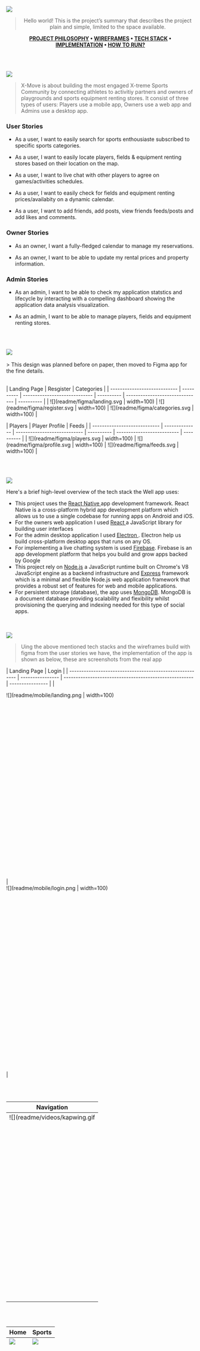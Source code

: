 <img src="./readme/title1.svg"/>

<div align="center">

> Hello world! This is the project’s summary that describes the project plain and simple, limited to the space available.

**[PROJECT PHILOSOPHY](#philosophy) • [WIREFRAMES](#wireframes) • [TECH STACK](#stack) • [IMPLEMENTATION](#implementation) • [HOW TO RUN?](#run)**

</div>

<br><br>

<img id="philosophy" src="./readme/title2.svg"/>

> X-Move is about building the most engaged X-treme Sports Community by connecting athletes to activitiy partners and owners of playgrounds and sports equipment renting stores. It consist of three types of users: Players use a mobile app, Owners use a web app and Admins use a desktop app.

### User Stories

- As a user, I want to easily search for sports enthousiaste subscribed to specific sports categories.

- As a user, I want to easily locate players, fields & equipment renting stores based on their location on the map.

- As a user, I want to live chat with other players to agree on games/activities schedules.

- As a user, I want to easily check for fields and equipment renting prices/availabity on a dynamic calendar.

- As a user, I want to add friends, add posts, view friends feeds/posts and add likes and comments.

### Owner Stories

- As an owner, I want a fully-fledged calendar to manage my reservations.

- As an owner, I want to be able to update my rental prices and property information.

### Admin Stories

- As an admin, I want to be able to check my application statstics and lifecycle by interacting with a compelling dashboard showing the application data analysis visualization.

- As an admin, I want to be able to manage players, fields and equipment renting stores.

<br><br>

<img id="wireframes" src="./readme/title3.svg"/>
<br><br>
> This design was planned before on paper, then moved to Figma app for the fine details.
<br><br>

| Landing Page                 | Resgister  | Categories                    |
| ---------------------------- | ---------- | ----------------------------- | ---------- | ------------------------------- | ---------- |
| ![](readme/figma/landing.svg | width=100) | ![](readme/figma/register.svg | width=100) | ![](readme/figma/categories.svg | width=100) |

| Players                      | Player Profile | Feeds                        |
| ---------------------------- | -------------- | ---------------------------- | ---------- | -------------------------- | ---------- |
| ![](readme/figma/players.svg | width=100)     | ![](readme/figma/profile.svg | width=100) | ![](readme/figma/feeds.svg | width=100) |

<br><br>

<img id="stack" src="./readme/title4.svg"/>

Here's a brief high-level overview of the tech stack the Well app uses:

- This project uses the [React Native ](https://reactnative.dev/)app development framework. React Native is a cross-platform hybrid app development platform which allows us to use a single codebase for running apps on Android and iOS.
- For the owners web application I used [React ](https://reactnative.dev/)a JavaScript library for building user interfaces
- For the admin desktop application I used [Electron ](https://www.electronjs.org/). Electron help us build cross-platform desktop apps that runs on any OS.
- For implementing a live chatting system is used [Firebase](https://firebase.google.com/). Firebase is an app development platform that helps you build and grow apps backed by Google
- This project rely on [Node.js](https://nodejs.org/) a JavaScript runtime built on Chrome's V8 JavaScript engine as a backend infrastructure and [Express](https://expressjs.com/) framework which is a minimal and flexible Node.js web application framework that provides a robust set of features for web and mobile applications.
- For persistent storage (database), the app uses [MongoDB](https://www.mongodb.com/). MongoDB is a document database providing scalability and flexibility whilst provisioning the querying and indexing needed for this type of social apps.

<br><br>
<img id="implementation" src="./readme/title5.svg"/>

> Uing the above mentioned tech stacks and the wireframes build with figma from the user stories we have, the implementation of the app is shown as below, these are screenshots from the real app

| Landing Page                                             | Login            |
| -------------------------------------------------------- | ---------------- | ------------------------------------------------------ | ---------------- |
| <div style="height: 500px">![](readme/mobile/landing.png | width=100)</div> | <div style="height: 500px">![](readme/mobile/login.png | width=100)</div> |

<br><br>

| Navigation  
| ------------------------------
| <div style="height: 500px">![](readme/videos/kapwing.gif | width=100)</div>

<br><br>

| Home                                                          | Sports                                                         |
| ------------------------------------------------------------- | -------------------------------------------------------------- |
| <div style="height: 500px">![](readme/mobile/home1.png)</div> | <div style="height: 500px">![](readme/mobile/Sports.png)</div> |

<br><br>

| Players                                                         | Player Profile                                                        |
| --------------------------------------------------------------- | --------------------------------------------------------------------- |
| <div style="height: 500px">![](readme/mobile/Players.png)</div> | <div style="height: 500px">![](readme/mobile/playerprofile.png)</div> |

<br><br>
<br><br>

| Map                                                         | Fields                                                         |
| ----------------------------------------------------------- | -------------------------------------------------------------- |
| <div style="height: 500px">![](readme/mobile/map.png)</div> | <div style="height: 500px">![](readme/mobile/fields.png)</div> |

<br><br>

| Equipment                                                         | Calendar                                                         |
| ----------------------------------------------------------------- | ---------------------------------------------------------------- |
| <div style="height: 500px">![](readme/mobile/equipment.png)</div> | <div style="height: 500px">![](readme/mobile/calendar.png)</div> |

<br><br>

| Chats                                                         | Profile                                                         |
| ------------------------------------------------------------- | --------------------------------------------------------------- |
| <div style="height: 500px">![](readme/mobile/chats.png)</div> | <div style="height: 500px">![](readme/mobile/profile.png)</div> |

<br><br>

| Friends                                                         | Navigation                                                     |
| --------------------------------------------------------------- | -------------------------------------------------------------- |
| <div style="height: 500px">![](readme/mobile/friends.png)</div> | <div style="height: 500px">![](readme/mobile/Drawer.png)</div> |

<br><br>

| Favorite Sports                                                   | Favorite Sports                                                   |
| ----------------------------------------------------------------- | ----------------------------------------------------------------- |
| <div style="height: 500px">![](readme/mobile/Favorite2.png)</div> | <div style="height: 500px">![](readme/mobile/Favorite1.png)</div> |

<br><br>

| Feeds                                                            | Posts                                                         |
| ---------------------------------------------------------------- | ------------------------------------------------------------- |
| <div style="height: 500px">![](readme/mobile/bestshot.png)</div> | <div style="height: 500px">![](readme/mobile/feeds.png)</div> |

<br><br>
<img id="run" src="./readme/title6.svg"/>

> This is an example of how you may give instructions on setting up your project locally.
> To get a local copy up and running follow these simple example steps.

### Prerequisites

This is an example of how to list things you need to use the software and how to install them.

- npm
  ```sh
  npm install npm@latest -g
  ```

### Installation

_Below is an example of how you can instruct your audience on installing and setting up your app. This template doesn't rely on any external dependencies or services._

1. Get a free API Key at [https://example.com](https://example.com)
2. Clone the repo
   ```sh
   git clone https://github.com/your_username_/Project-Name.git
   ```
3. Install NPM packages
   ```sh
   npm install
   ```
4. Enter your API in `config.js`
   ```js
   const API_KEY = "ENTER YOUR API";
   ```
   ![](readme/electron/ezgif.com-gif-maker.gif)
